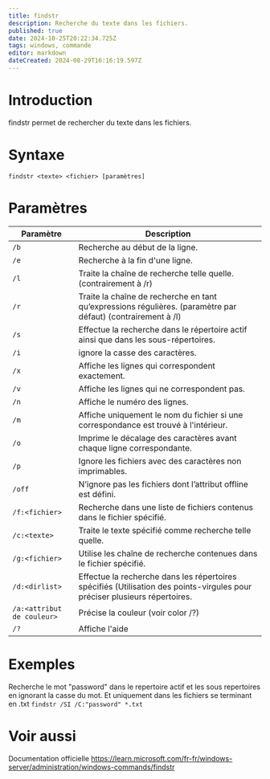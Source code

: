 ```yaml
---
title: findstr
description: Recherche du texte dans les fichiers.
published: true
date: 2024-10-25T20:22:34.725Z
tags: windows, commande
editor: markdown
dateCreated: 2024-08-29T16:16:19.597Z
---
```


# Introduction

findstr permet de rechercher du texte dans les fichiers.

# Syntaxe

`findstr <texte> <fichier> [paramètres]`

# Paramètres

| Paramètre                  | Description                                                                                                                |
| -------------------------- | -------------------------------------------------------------------------------------------------------------------------- |
| `/b`                       | Recherche au début de la ligne.                                                                                            |
| `/e`                       | Recherche à la fin d'une ligne.                                                                                            |
| `/l`                       | Traite la chaîne de recherche telle quelle. (contrairement à /r)                                                           |
| `/r`                       | Traite la chaîne de recherche en tant qu’expressions régulières. (paramètre par défaut) (contrairement à /l)               |
| `/s`                       | Effectue la recherche dans le répertoire actif ainsi que dans les sous-répertoires.                                        |
| `/i`                       | ignore la casse des caractères.                                                                                            |
| `/x`                       | Affiche les lignes qui correspondent exactement.                                                                           |
| `/v`                       | Affiche les lignes qui ne correspondent pas.                                                                               |
| `/n`                       | Affiche le numéro des lignes.                                                                                              |
| `/m`                       | Affiche uniquement le nom du fichier si une correspondance est trouvé à l'intérieur.                                       |
| `/o`                       | Imprime le décalage des caractères avant chaque ligne correspondante.                                                      |
| `/p`                       | Ignore les fichiers avec des caractères non imprimables.                                                                   |
| `/off`                     | N’ignore pas les fichiers dont l’attribut offline est défini.                                                              |
| `/f:<fichier>`             | Recherche dans une liste de fichiers contenus dans le fichier spécifié.                                                    |
| `/c:<texte>`               | Traite le texte spécifié comme recherche telle quelle.                                                                     |
| `/g:<fichier>`             | Utilise les chaîne de recherche contenues dans le fichier spécifié.                                                        |
| `/d:<dirlist>`             | Effectue la recherche dans les répertoires spécifiés (Utilisation des points-virgules pour préciser plusieurs répertoires. |
| `/a:<attribut de couleur>` | Précise la couleur (voir color /?)                                                                                         |
| `/?`                       | Affiche l'aide                                                                                                             |

# Exemples

Recherche le mot "password" dans le repertoire actif et les sous repertoires en ignorant la casse du mot. Et uniquement dans les fichiers se terminant en .txt
`findstr /SI /C:"password" *.txt`

# Voir aussi

Documentation officielle
https://learn.microsoft.com/fr-fr/windows-server/administration/windows-commands/findstr
